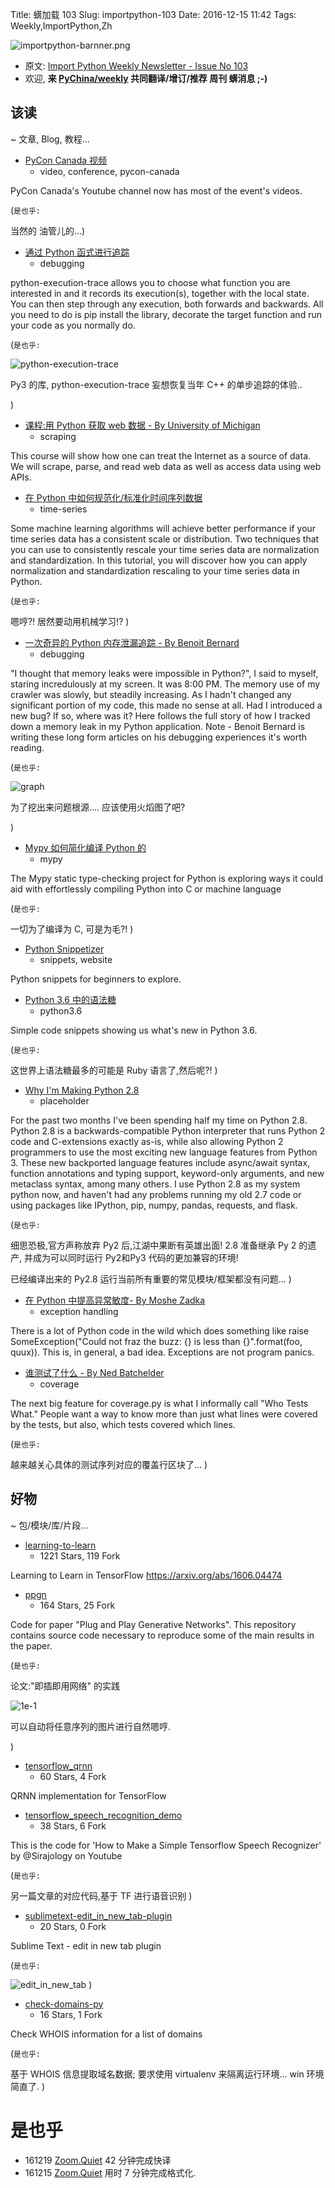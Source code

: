 Title: 蠎加载 103
Slug: importpython-103
Date: 2016-12-15 11:42
Tags: Weekly,ImportPython,Zh

![importpython-barnner.png](http://zoomq.qiniudn.com/ZQCollection/snap/importpython-barnner.png?imageView2/2/h/210)


- 原文: [Import Python Weekly Newsletter - Issue No 103](http://importpython.com/newsletter/no/103/)
- 欢迎, **来 [PyChina/weekly](https://github.com/PyChina/weekly) 共同翻译/增订/推荐 周刊 蠎消息 ;-)**

## 该读
~ 文章, Blog, 教程...

- [PyCon Canada 视频](https://www.youtube.com/channel/UCclkPrurwUP_ajqi3vDTNDg)
    + video, conference, pycon-canada

PyCon Canada's Youtube channel now has most of the event's videos.

(`是也乎:`

当然的 油管儿的...)

- [通过 Python 函式进行追踪](https://www.mihneadb.net/tracing-through-python-functions/)
    + debugging

python-execution-trace allows you to choose what function you are interested in and it records its execution(s), together with the local state. You can then step through any execution, both forwards and backwards. All you need to do is pip install the library, decorate the target function and run your code as you normally do.

(`是也乎:`

![python-execution-trace](https://www.mihneadb.net/content/images/2016/12/demo.gif)

Py3 的库, python-execution-trace 妄想恢复当年 C++ 的单步追踪的体验..

)

- [课程:用 Python 获取 web 数据 - By University of Michigan](https://www.coursera.org/learn/python-network-data)
    + scraping

This course will show how one can treat the Internet as a source of data. We will scrape, parse, and read web data as well as access data using web APIs.


- [在 Python 中如何规范化/标准化时间序列数据](http://machinelearningmastery.com/normalize-standardize-time-series-data-python/)
    + time-series

Some machine learning algorithms will achieve better performance if your time series data has a consistent scale or distribution. Two techniques that you can use to consistently rescale your time series data are normalization and standardization. In this tutorial, you will discover how you can apply normalization and standardization rescaling to your time series data in Python.

(`是也乎:`

嗯哼?! 居然要动用机械学习!?
)

- [一次奇异的 Python 内存泄漏追踪 - By Benoit Bernard](https://benbernardblog.com/tracking-down-a-freaky-python-memory-leak/)
    + debugging

"I thought that memory leaks were impossible in Python?", I said to myself, staring incredulously at my screen. It was 8:00 PM. The memory use of my crawler was slowly, but steadily increasing. As I hadn't changed any significant portion of my code, this made no sense at all. Had I introduced a new bug? If so, where was it? Here follows the full story of how I tracked down a memory leak in my Python application. Note - Benoit Bernard is writing these long form articles on his debugging experiences it's worth reading.

(`是也乎:`

![graph](https://benbernardblog.com/content/images/2016/12/graph.jpg)

为了挖出来问题根源....
应该使用火熖图了吧?

)

- [Mypy 如何简化编译 Python 的](http://www.infoworld.com/article/3148718/open-source-tools/how-mypy-could-simplify-compiling-python.html)
    + mypy

The Mypy static type-checking project for Python is exploring ways it could aid with effortlessly compiling Python into C or machine language

(`是也乎:`

一切为了编译为 C, 可是为毛?!
)


- [Python Snippetizer](http://pythonsnippetizer.com/)
    + snippets, website

Python snippets for beginners to explore.

- [Python 3.6 中的语法糖](https://medium.com/the-python-corner/syntax-sugar-in-python-3-6-776178ce51f4)
    + python3.6

Simple code snippets showing us what's new in Python 3.6.

(`是也乎:`

这世界上语法糖最多的可能是 Ruby 语言了,然后呢?!
)

- [Why I'm Making Python 2.8](https://www.naftaliharris.com/blog/why-making-python-2.8/)
    + placeholder

For the past two months I've been spending half my time on Python 2.8. Python 2.8 is a backwards-compatible Python interpreter that runs Python 2 code and C-extensions exactly as-is, while also allowing Python 2 programmers to use the most exciting new language features from Python 3. These new backported language features include async/await syntax, function annotations and typing support, keyword-only arguments, and new metaclass syntax, among many others. I use Python 2.8 as my system python now, and haven't had any problems running my old 2.7 code or using packages like IPython, pip, numpy, pandas, requests, and flask.

(`是也乎:`

细思恐极,官方声称放弃 Py2 后,江湖中果断有英雄出面!
2.8 准备继承 Py 2 的遗产,
并成为可以同时运行 Py2和Py3 代码的更加兼容的环境!

已经编译出来的 Py2.8 运行当前所有重要的常见模块/框架都没有问题...
)


- [在 Python 中提高异常敏度- By Moshe Zadka](https://moshez.wordpress.com/2016/12/10/on-raising-exceptions-in-python/)
    + exception handling

There is a lot of Python code in the wild which does something like raise SomeException("Could not fraz the buzz: {} is less than {}".format(foo, quux)). This is, in general, a bad idea. Exceptions are not program panics.




- [谁测试了什么 - By Ned Batchelder](http://nedbatchelder.com//blog/201612/who_tests_what.html)
    + coverage

The next big feature for coverage.py is what I informally call "Who Tests What." People want a way to know more than just what lines were covered by the tests, but also, which tests covered which lines.

(`是也乎:`

越来越关心具体的测试序列对应的覆盖行区块了...
)

## 好物
~ 包/模块/库/片段...


- [learning-to-learn](https://github.com/deepmind/learning-to-learn)
    - 1221 Stars, 119 Fork

Learning to Learn in TensorFlow https://arxiv.org/abs/1606.04474

- [ppgn](https://github.com/Evolving-AI-Lab/ppgn)
    - 164 Stars, 25 Fork

Code for paper "Plug and Play Generative Networks". This repository contains source code necessary to reproduce some of the main results in the paper.


(`是也乎:`

论文:"即插即用网络" 的实践

![1e-1](https://github.com/Evolving-AI-Lab/ppgn/raw/master/examples/chain_epsilon1_1e-1.gif)

可以自动将任意序列的图片进行自然嗯哼.

)

- [tensorflow_qrnn](https://github.com/icoxfog417/tensorflow_qrnn)
    - 60 Stars, 4 Fork

QRNN implementation for TensorFlow

- [tensorflow_speech_recognition_demo](https://github.com/llSourcell/tensorflow_speech_recognition_demo)
    - 38 Stars, 6 Fork

This is the code for 'How to Make a Simple Tensorflow Speech Recognizer' by @Sirajology on Youtube

(`是也乎:`

另一篇文章的对应代码,基于 TF 进行语音识别
)

- [sublimetext-edit_in_new_tab-plugin](https://github.com/borjacampina/sublimetext-edit_in_new_tab-plugin)
    - 20 Stars, 0 Fork

Sublime Text - edit in new tab plugin

(`是也乎:`

![edit_in_new_tab](https://camo.githubusercontent.com/87f2f7ace9bd3b9ff03c1fc4d1b44698c081a78a/68747470733a2f2f7261772e6769746875622e636f6d2f626f726a6163616d70696e612f7375626c696d65746578742d656469745f696e5f6e65775f7461622d706c7567696e2f6d61737465722f6578616d706c652e676966)
)

- [check-domains-py](https://github.com/mavieth/check-domains-py)
    - 16 Stars, 1 Fork

Check WHOIS information for a list of domains 

(`是也乎:`

基于 WHOIS 信息提取域名数据;
要求使用 virtualenv 来隔离运行环境...
win 环境简直了.
)

# 是也乎

- 161219 [Zoom.Quiet](http://zoomquiet.io) 42 分钟完成快译
- 161215 [Zoom.Quiet](http://zoomquiet.io) 用时 7 分钟完成格式化.


